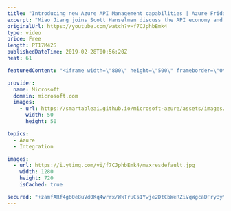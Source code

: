```yaml
---
title: "Introducing new Azure API Management capabilities | Azure Friday"
excerpt: "Miao Jiang joins Scott Hanselman discuss the API economy and how companies must master the challenges inherent in building, maintaining, managing, and exposing APIs to participate. That's where Azure API Management can help. Azure API Management is a solution for publishing APIs to external and internal"
originalUrl: https://youtube.com/watch?v=f7CJphbEmk4
type: video
price: Free
length: PT17M42S
publishedDateTime: 2019-02-28T00:56:20Z
heat: 61

featuredContent: "<iframe width=\"800\" height=\"500\" frameborder=\"0\" src=\"https://www.youtube.com/embed/f7CJphbEmk4\" allow=\"accelerometer; autoplay; encrypted-media; gyroscope; picture-in-picture\" allowfullscreen></iframe>"

provider:
  name: Microsoft
  domain: microsoft.com
  images:
    - url: https://smartableai.github.io/microsoft-azure/assets/images/organizations/microsoft.com-50x50.jpg
      width: 50
      height: 50

topics:
  - Azure
  - Integration

images:
  - url: https://i.ytimg.com/vi/f7CJphbEmk4/maxresdefault.jpg
    width: 1280
    height: 720
    isCached: true

secured: "+zamfARf4g60e8uVd0Kq4wrrx/WkTruCs1Ywje2DtCbWeRZiVqWgcaDFryByMvC1e71OUKAgSKK2YWmdMtMbflXav6cVWms/Xw1AYRNiRhxRQ+Su8TLJCpRYA84ywJqSvd5p7L5lBd6q+xAeBGtA7f/eQn8C0U/SdttMBdd6MM0bKM3K7LdfDkD6roU1yRhg2rALKfQ8ESc53EVbwEs8kamix3WVeQDT2kzEjzMKimwpAGfQixPkG5WoqPoammZNK92MzBplynIyesa329fXx/8HoPFBbXpgFM+9KHpTBECpnNQ0iQmt73GFrGwpp9GCXT4ihxHfl5thplexU+g6rASCFpZEZlKp3ETvyEKurm0wYHF1VADv5EIU0m9i6qO+0WyLTNiDZknWNNoAI1mBMYIAlABVFLWo/VV+m9NfGog=;xCPvwd2WVTEuuaBm1SQpHA=="
---
```


